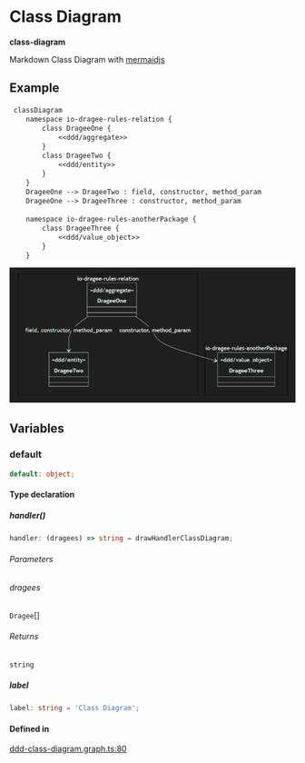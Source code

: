 # Class Diagram

**class-diagram**

Markdown Class Diagram with [mermaidjs](https://github.com/mermaid-js/mermaid)

## Example

```mermaid
 classDiagram
	namespace io-dragee-rules-relation {
		class DrageeOne {
			<<ddd/aggregate>>
		}
		class DrageeTwo {
			<<ddd/entity>>
		}
	}
	DrageeOne --> DrageeTwo : field, constructor, method_param
	DrageeOne --> DrageeThree : constructor, method_param

	namespace io-dragee-rules-anotherPackage {
		class DrageeThree {
			<<ddd/value_object>>
		}
	}
```

![DDD Class Diagram](../_media/ddd-class-diagram.png)

## Variables

### default

```ts
default: object;
```

#### Type declaration

##### handler()

```ts
handler: (dragees) => string = drawHandlerClassDiagram;
```

###### Parameters

###### dragees

`Dragee`[]

###### Returns

`string`

##### label

```ts
label: string = 'Class Diagram';
```

#### Defined in

[ddd-class-diagram.graph.ts:80](https://github.com/dragee-io/ddd-grapher/blob/7d0fe2f0669eeaffc6085d5308b5958f76f7afef/src/graphs/ddd-class-diagram.graph.ts#L80)
